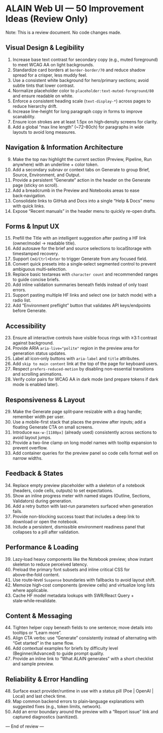 # ALAIN Web UI — 50 Improvement Ideas (Review Only)

Note: This is a review document. No code changes made.

## Visual Design & Legibility
1. Increase base text contrast for secondary copy (e.g., muted foreground) to meet WCAG AA on light backgrounds.
2. Standardize card borders at `border-border/70` and reduce shadow spread for a crisper, less muddy feel.
3. Use a consistent white background for hero/primary sections; avoid subtle tints that lower contrast.
4. Normalize placeholder color to `placeholder:text-muted-foreground/80` and ensure readable on white.
5. Enforce a consistent heading scale (`text-display-*`) across pages to reduce hierarchy drift.
6. Increase line-height for long paragraph copy in forms to improve scanability.
7. Ensure icon strokes are at least 1.5px on high‑density screens for clarity.
8. Add a global “max line length” (~72–80ch) for paragraphs in wide layouts to avoid long measures.

## Navigation & Information Architecture
9. Make the top nav highlight the current section (Preview, Pipeline, Run anywhere) with an underline + color token.
10. Add a secondary subnav or context tabs on Generate to group Brief, Source, Environment, and Output.
11. Provide a persistent “Generate” action in the header on the Generate page (sticky on scroll).
12. Add a breadcrumb in the Preview and Notebooks areas to ease back‑navigation.
13. Consolidate links to GitHub and Docs into a single “Help & Docs” menu with quick links.
14. Expose “Recent manuals” in the header menu to quickly re-open drafts.

## Forms & Input UX
15. Prefill the Title with an intelligent suggestion after pasting a HF link (owner/model → readable title).
16. Add autosave for the brief and source selections to localStorage with timestamped recovery.
17. Support `Cmd/Ctrl+Enter` to trigger Generate from any focused field.
18. Convert quick presets into a single‑select segmented control to prevent ambiguous multi‑selection.
19. Replace basic textareas with `character count` and recommended ranges to guide concise briefs.
20. Add inline validation summaries beneath fields instead of only toast errors.
21. Support pasting multiple HF links and select one (or batch mode) with a radio list.
22. Add “Environment preflight” button that validates API keys/endpoints before Generate.

## Accessibility
23. Ensure all interactive controls have visible focus rings with ≥3:1 contrast against background.
24. Provide ARIA `aria-live="polite"` region in the preview area for generation status updates.
25. Label all icon‑only buttons with `aria-label` and `title` attributes.
26. Add `skip to main content` link at the top of the page for keyboard users.
27. Respect `prefers-reduced-motion` by disabling non-essential transitions and scrolling animations.
28. Verify color pairs for WCAG AA in dark mode (and prepare tokens if dark mode is enabled later).

## Responsiveness & Layout
29. Make the Generate page split‑pane resizable with a drag handle; remember width per user.
30. Use a mobile-first stack that places the preview after inputs; add a floating Generate CTA on small screens.
31. Introduce `max-w-[1180px]` (already used) consistently across sections to avoid layout jumps.
32. Provide a two-line clamp on long model names with tooltip expansion to prevent overflow.
33. Add container queries for the preview panel so code cells format well on narrow widths.

## Feedback & States
34. Replace empty preview placeholder with a skeleton of a notebook (headers, code cells, outputs) to set expectations.
35. Show an inline progress meter with named stages (Outline, Sections, Validators) during generation.
36. Add a retry button with last‑run parameters surfaced when generation fails.
37. Provide non-blocking success toast that includes a deep link to download or open the notebook.
38. Include a persistent, dismissible environment readiness panel that collapses to a pill after validation.

## Performance & Loading
39. Lazy‑load heavy components like the Notebook preview; show instant skeleton to reduce perceived latency.
40. Preload the primary font subsets and inline critical CSS for above‑the‑fold content.
41. Use route‑level `Suspense` boundaries with fallbacks to avoid layout shift.
42. Memoize high‑cost components (preview cells) and virtualize long lists where applicable.
43. Cache HF model metadata lookups with SWR/React Query + stale‑while‑revalidate.

## Content & Messaging
44. Tighten helper copy beneath fields to one sentence; move details into tooltips or “Learn more”.
45. Align CTA verbs: use “Generate” consistently instead of alternating with “Get started” in the same flow.
46. Add contextual examples for briefs by difficulty level (Beginner/Advanced) to guide prompt quality.
47. Provide an inline link to “What ALAIN generates” with a short checklist and sample preview.

## Reliability & Error Handling
48. Surface exact provider/runtime in use with a status pill (Poe | OpenAI | Local) and last check time.
49. Map common backend errors to plain‑language explanations with suggested fixes (e.g., token limits, network).
50. Add an error boundary around the preview with a “Report issue” link and captured diagnostics (sanitized).

— End of review —

